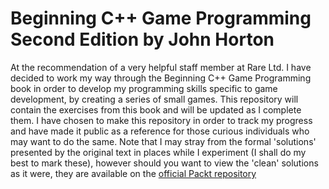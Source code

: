 # Beginning C++ Game Programming Second Edition by John Horton

At the recommendation of  a very helpful staff member at Rare Ltd. I have decided to work my way through the Beginning C++ Game Programming book in order to develop my programming skills specific to game development, by creating a series of small games. 
This repository will contain the exercises from this book and will be updated as I complete them. I have chosen to make this repository in order to track my progress and have made it public as a reference for those curious individuals who may want to do the same. 
Note that I may stray from the formal 'solutions' presented by the original text in places while I experiment (I shall do my best to mark these), however should you want to view the 'clean' solutions as it were, they are available on the [official Packt repository]()
